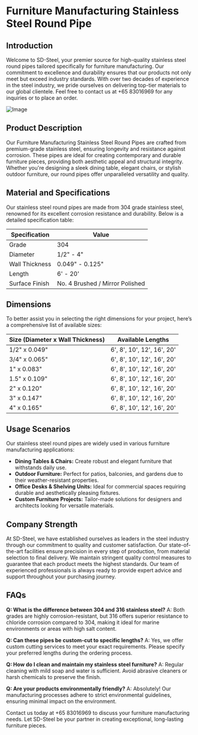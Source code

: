 # Furniture Manufacturing Stainless Steel Round Pipe

## Introduction

Welcome to SD-Steel, your premier source for high-quality stainless steel round pipes tailored specifically for furniture manufacturing. Our commitment to excellence and durability ensures that our products not only meet but exceed industry standards. With over two decades of experience in the steel industry, we pride ourselves on delivering top-tier materials to our global clientele. Feel free to contact us at +65 83016969 for any inquiries or to place an order.

![Image](https://github.com/user-attachments/assets/2567258e-e124-4816-932d-1809bd27ef0b)

## Product Description

Our Furniture Manufacturing Stainless Steel Round Pipes are crafted from premium-grade stainless steel, ensuring longevity and resistance against corrosion. These pipes are ideal for creating contemporary and durable furniture pieces, providing both aesthetic appeal and structural integrity. Whether you're designing a sleek dining table, elegant chairs, or stylish outdoor furniture, our round pipes offer unparalleled versatility and quality.

## Material and Specifications

Our stainless steel round pipes are made from 304 grade stainless steel, renowned for its excellent corrosion resistance and durability. Below is a detailed specification table:

| Specification | Value |
|---------------|-------|
| Grade         | 304   |
| Diameter      | 1/2" - 4" |
| Wall Thickness | 0.049" - 0.125" |
| Length        | 6' - 20' |
| Surface Finish | No. 4 Brushed / Mirror Polished |

## Dimensions

To better assist you in selecting the right dimensions for your project, here’s a comprehensive list of available sizes:

| Size (Diameter x Wall Thickness) | Available Lengths |
|----------------------------------|-------------------|
| 1/2" x 0.049"                    | 6', 8', 10', 12', 16', 20' |
| 3/4" x 0.065"                    | 6', 8', 10', 12', 16', 20' |
| 1" x 0.083"                      | 6', 8', 10', 12', 16', 20' |
| 1.5" x 0.109"                    | 6', 8', 10', 12', 16', 20' |
| 2" x 0.120"                      | 6', 8', 10', 12', 16', 20' |
| 3" x 0.147"                      | 6', 8', 10', 12', 16', 20' |
| 4" x 0.165"                      | 6', 8', 10', 12', 16', 20' |

## Usage Scenarios

Our stainless steel round pipes are widely used in various furniture manufacturing applications:

- **Dining Tables & Chairs:** Create robust and elegant furniture that withstands daily use.
- **Outdoor Furniture:** Perfect for patios, balconies, and gardens due to their weather-resistant properties.
- **Office Desks & Shelving Units:** Ideal for commercial spaces requiring durable and aesthetically pleasing fixtures.
- **Custom Furniture Projects:** Tailor-made solutions for designers and architects looking for versatile materials.

## Company Strength

At SD-Steel, we have established ourselves as leaders in the steel industry through our commitment to quality and customer satisfaction. Our state-of-the-art facilities ensure precision in every step of production, from material selection to final delivery. We maintain stringent quality control measures to guarantee that each product meets the highest standards. Our team of experienced professionals is always ready to provide expert advice and support throughout your purchasing journey.

## FAQs

**Q: What is the difference between 304 and 316 stainless steel?**
A: Both grades are highly corrosion-resistant, but 316 offers superior resistance to chloride corrosion compared to 304, making it ideal for marine environments or areas with high salt content.

**Q: Can these pipes be custom-cut to specific lengths?**
A: Yes, we offer custom cutting services to meet your exact requirements. Please specify your preferred lengths during the ordering process.

**Q: How do I clean and maintain my stainless steel furniture?**
A: Regular cleaning with mild soap and water is sufficient. Avoid abrasive cleaners or harsh chemicals to preserve the finish.

**Q: Are your products environmentally friendly?**
A: Absolutely! Our manufacturing processes adhere to strict environmental guidelines, ensuring minimal impact on the environment.

Contact us today at +65 83016969 to discuss your furniture manufacturing needs. Let SD-Steel be your partner in creating exceptional, long-lasting furniture pieces.
